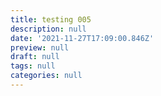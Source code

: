 ```yaml
---
title: testing 005
description: null
date: '2021-11-27T17:09:00.846Z'
preview: null
draft: null
tags: null
categories: null
---
```


